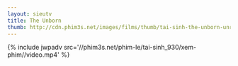 ```yaml
---
layout: sieutv
title: The Unborn
thumb: http://cdn.phim3s.net/images/films/thumb/tai-sinh-the-unborn-unrated.jpg
---
```

{% include jwpadv src='//phim3s.net/phim-le/tai-sinh_930/xem-phim//video.mp4' %}